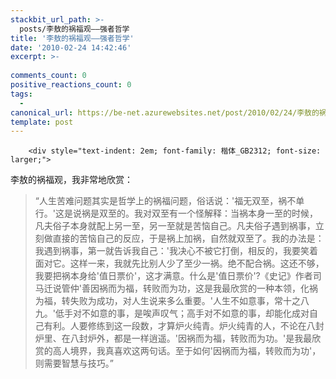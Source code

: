 ```yaml
---
stackbit_url_path: >-
  posts/李敖的祸福观——强者哲学
title: '李敖的祸福观——强者哲学'
date: '2010-02-24 14:42:46'
excerpt: >-
  
comments_count: 0
positive_reactions_count: 0
tags: 
  - 
canonical_url: https://be-net.azurewebsites.net/post/2010/02/24/李敖的祸福观——强者哲学
template: post
---
```


        <div style="text-indent: 2em; font-family: 楷体_GB2312; font-size: larger;">
<p>李敖的祸福观，我非常地欣赏：</p>
<blockquote>
<p>“人生苦难问题其实是哲学上的祸福问题，俗话说：'福无双至，祸不单行。'这是说祸是双至的。我对双至有一个怪解释：当祸本身一至的时候，凡夫俗子本身就配上另一至，另一至就是苦恼自己。凡夫俗子遇到祸事，立刻做直接的苦恼自己的反应，于是祸上加祸，自然就双至了。我的办法是：我遇到祸事，第一就告诉我自己：'我决心不被它打<span style="display: none;">_</span>倒，相反的，我要笑着面对它。这样一来，我就先比别人少了至少一祸。绝不配合祸。这还不够，我要把祸本身给'值日票价'，这才满意。什么是'值日票价'?《史记》作者司马迁说管仲'善因祸而为福，转败而为功，这是我最欣赏的一种本领，化祸<span style="display: none;">_</span>为<span style="display: none;">_</span>福，转失败为成功，对人生说来多么重要。'人生不如意事，常十之八九。'低手对不如意的事，是唉声叹气；高手对不如意的事，却能化成对自己有利。人要修练到这一段数，才算炉火纯青。炉火纯青的人，不论在八封炉里、在八封炉外，都是一样逍遥。'因祸而为福，转败而为功。'是我最欣赏的高人境界，我真喜欢这两句话。至于如何'因祸而为福，转败而为功'，则需要智慧与技巧。”</p>
</blockquote></div>
      